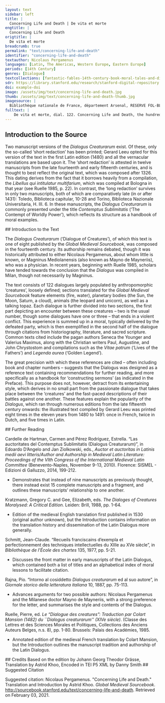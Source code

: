```yaml
---
layout: text
sidebar: left
title: |
  Concerning Life and Death | De vita et morte
engtitle: |
  Concerning Life and Death
origtitle: |
  De vita et morte
breadcrumb: true
permalink: "text/concerning-life-and-death"
identifier: "concerning-life-and-death"
textauthor: Nicolaus Pergamenus
languages: [Latin, The Americas, Western Europe, Eastern Europe]
periods: [14th Century]
genres: [Dialogue]
textcollections: [fantastic-fables-14th-century-book-moral-tales-and-dialogues]
sdr: https://library.stanford.edu/research/stanford-digital-repository 
doi: example-doi 
image: /assets/img/text/concerning-life-and-death.jpg
thumb: /assets/img/text/concerning-life-and-death-thumb.jpg
imagesource: |
  Bibliothèque nationale de France, département Arsenal, RESERVE FOL-BL-911, f.100r [Public Domain]
fulltext: |
    De vita et morte, dial. 122. Concerning Life and Death, the hundred and twenty-second dialogue Mors secundum philosophum et æternum somnus, diviyum pavor, pauperum desiderium, incurabilis eventus, latro hominis, fuga vitæ, resolutio hominis. Death, according to the Philosopher, is eternal sleep, the fear of the wealthy, the desire of th epoor, an irremediable outcome, the bandit of mankind, the rout of life, and Man's release. Vita vero est bonorum lætitia, miserorum mœstitia. Life, on the contrary, is the delight of the good and the grief of the evil. Et homo quidam juvenis formosus, immutabilis, misere mei et exaudi me, supplicium, quod a te exspecto, noli emittere ad me, aurum et argentum, lapides et quid quid vis, tibi dabo, tamtumnodo noli me tangere. Some young man, handsome, wealthy, strong, and healthy, approaches death and says: ‘O unchangeable Destiny, have pity upon me and hear my entreaty: that you not visit upon me the punishment which I expect from you. I shall give you gold and silver, precious stones, slaves, Mancipia often refers to property more generally; however, as possessiones is mentioned within this sentence, it is likely that the author refers to ‘slaves’, who along with ‘horses’ – the next item listed – would reasonably have populated the promised ‘estates, manors, palaces’, etc. horses, estates, manors, palaces, property, and whatever you want, as long as you do not lay hands upon me.’ Cui mors : impossibilia petis , o frater , non sunt petenda a Deo nisi honesta et possibilia ideoque non sapienter locutus es, quia dicitur homini, mors ubique te exspeetat et tu, si sapiens fueris, ubique eam exspeetabis. Death says to him: ‘O brother, you ask for that which is impossible, and you should not ask anything from God unless that which is honorable and possible. Hence, you have not spoken wisely, and indeed it is said to Man, “Death awaits you everywhere and if you are wise, you shall expect Her everywhere too.” Dicitur enim Psalm. LXXXVUI: quis est homo, qui vivit et non videbit mortem? After all, Psalm 88 says 'What man can live and not see death?' Psalm 88:49. quasi dicat, nullus. as if to mean that there is no such man. Unde versus: per nullam sortem poteris evadere mortem. Hence the verse: 'You shall not be able to avoid death through any act of Fate.' A popular memento mori verse, inscribed below a painting in the 14th-century Benedictine monastery of Sacro Speco in Subiaco. Mors resecat, mors omne necat, quod carne creatur. Death cuts off and kills everything which is created in flesh; Ergo patieuter recipe me , quia tibi nihil novi veni facere. accept me with equanimity, since I have not come to do anything out of the ordinary to you. There is no indication as to when Death’s speech ends, but this point is a logical break, and the narrator certainly takes over by the end of this dialogue, for Death would ostensibly not end his speech with an ‘Amen’. Ait enim Seneca: nemo tam imperitus est, ut nesciat se aliquando moriturum. After all, Seneca writes: 'No one is so ignorant that he does Tamen, mors eum propere accesserit, tremis, ploras. nevertheless, when death draws near, you tremble and cry. Quid fles, quid ploras, quia morieris, ad hanc legem natus? Quid tibi novi est? What do you find odd in this? Ad hanc legem natum es, hoc patri tuo accidit, hoc et matri et majoribus tuis, hoc omnibus ante tte, hoc omnibus post te, vita enim cum exceptione morttis data non est. You were born under this law; this fate befell your father, as well as your mother and your ancestors, along with all who came before and will come after you, for life is never granted together with immunity to death. Lex universalis est, quæ jubet nasci et mori, hoc autem intelligas vitam gerendo. It is a universal law which dictates that we be born and then die, and you should understand this in the course of living your life.' These ideas are a loose paraphrase of Sen. Ep. 76.11-13. Ait idem: debemus nos portare, quod non possumus vitare. He also writes: ‘We must bear that which we cannot avoid.’ An approximation of Sen. Vit. Beat. 15.7: Ad hoc sacramentum adacti sumus, ferre mortalia nec perturbari iis, quae vitare non est nostrae potestatis (‘This is the sacred obligation by which we are bound – to submit to the human lot, and not to be disquieted by those things which we have no power to avoid’). Exemplum de David de filio morttuo: quia mortuus est, quare jejuno? David, upon the death of his son, exemplified this maxim: ‘Since he is dead, why do I fast? Numquid potero revocare eum? Surely I shan’t be able to summon him back? Ego vadam magis ad eum, ipse non revertetutr ad me. On the contrary, I shall go to him, but he will not come back to me.’ 2 Samuel 12:23. Unde nuntitta cuidam philosopho mortte filii ait: quoniam eum genui, inquit, morutrum scivi. Hence some philosopher also responded thus, after the death of his son had been reported to him: ‘Given that I fathered him’, he said, ‘I knew that he must die.’ This line was spoken by no ‘philosopher’; it was originally spoken by Telamon, father of Ajax, in Ennius’ tragedy Telamo, line 319: ego cum genui tum morituros scivi et ei rei sustuli (‘When I fathered children, I knew that they must die, and I brought them up for this purpose’). The misattribution may have arisen from the transmission of these verses in Cic. Tusc. Disp. 3.13.28, or, more likely, in Sen. De Cons. 11. Narrat Valerius 1. V. c. X dicens, quod Anaxagoras audita morte filii respondit : nihil quidem inexspectatum aut novum nuntias, Valerius [Maximus] also tells this story at Book 5 Chapter 10 [of his Memorable Doings and Sayings], by noting that Anaxagoras, upon hearing of the death of his son, responded: ‘You announce to me nothing unexpected or new. Novum also means ‘odd, strange’ in this context (cf. Hor. Carm. 1.2.6, nova monstra, ‘bizarre portents’). ego eum natum ex me sciebam esse mortalem, I knew that he was born from me and mortal. These first two clauses (nihil quidem…mortalem, corresponding to ‘You announce…and mortal’ in the translation) are taken almost word-for-word from Anaxagoras’ speech at Val. Max. 5.10 ext.3, but the following sentences in Anaxagoras’ purported response have been cobbled together from Valerius’ own comments, as set out a few lines below in the aforementioned chapter. atque a lege naturae ac20 cipiendi Spiritus et redclencli legem didici, neminem mori, qui non vixerit, ita nee quidem vivere aliquem, qui non sit moriturus naturaliter. I also learned that the terms upon which we receive breath and give it back are derived from the law of Nature, so that no one dies who has not lived, and likewise no one lives who will not die in accordance with his nature.’ Ibidem, quod Xenophon auclita morte filii sui majoris natu, qui in bello oeeiderat, coronam tarnen deponere contentus fuit. In the same place, Valerius reports that Xenophon, having heard of the death of his elder son, who had fallen in battle, was content merely to take off his garland. Agebat enim solemne sacrificium, deinde per25 contatus, quomodo oeeubuisset, ut audivit fortissime puguantem interiisse, capiti reposuit coronam et per numina, quibus sacrificabat , testatus est , majorem se ex virtute filii voluptatem quam ex morte amaritudinem sentire. For instance, he was conducting a regular sacrifice, when he then asked how his son had died, and learned that he had perished while fighting most courageously, he replaced the garland upon his head and called the gods to whom he was sacrificing to witness that he felt more pleasure from his son’s bravery than bitterness from his death. A summary, or rather a restructuring with large parts of the original Latin kept intact, of Val. Max. 5.10 ext.2. Narra Hieronimus, quod sanctta quædam et nobilissima nulier, cum corpusculum mariti sui defuncti, quem amabatt et quem ploraba, adhuc non esset humatum, in ipso sepulutræ ejus die duos simul perdidi filios. Jerome relates that a certain holy woman, of the utmost nobility, while the body of her deceased husband – whom she had loved and lamented – was yet unburied, lost her two sons on the very day that the burial was to take place. Rem sum dictutrus incredibilem, sed Christo tteste non falsam. I am going to tell an unbelievable thing, but one which is not false, as Christ is my witness. Quis illam non puttaret passis crinibus, veste conscissa lacerantem pecuts incedere? Who would not think that she would have loosened her hair, torn her clothes, and scratched her breast? Lacrynmæ quidem gutta non fluxit, stetit immonilis ett advolutta ad pedes Christi, quasi ipsum tteneret, ait: expedita, inquit, servitura sum, domine, tibi, quia me a tantto onere liberasti. Yet not even one tear fell from her eyes. She stood motionless and prostrated herself at the feet of Christ, as though she held Him in her hands, and said: ‘I shall serve you readily in future, Lord, because you have freed me from such a great burden.’ Paraphrased very closely from Hier. Ep. 39.4. Significantly, the first-person aside (‘I am going to tell…as Christ is my witness’) is not an address to the reader on the part of the Dialogus’ author, but lifted near-directly (with teste Christo in the original instead of Christo teste) from Jerome’s narration. Legitur in Chronicis imperatorum, quod uxor Octaviani tumulavit quendam filium suum nomine Drusum, et licet esset pagana, tarnen per magnum sensuui naturalem exsistentera. in se , deposuit omuia signa moeroris dicens: quid prodest timere, quod non potest evitari, et flere, quod, dum venerit, non potest revocari ? One reads in the chronicles of the emperors that Octavian’s wife buried one of her sons by the name of Drusus, and even though she was a pagan, she nevertheless shed all signs of her grief through the help of some great and natural feeling which existed within her, saying, ‘What is the use of fearing that which cannot be avoided, and of weeping over that which cannot be called off once it has arrived?’ Source untraceable; most likely from one of the hundreds of versions of Martin of Opava’s Chronicon Pontificum et Imperatorum (‘Chronicle of the Popes and Emperors’). Unde Seneca : nou affligitur sapiens filiorum amissione nee amicorum , eodem modo ferre potest illorum mortem, quo suam exspeetat. Hence Seneca: ‘The wise man is distressed neither by the loss of his sons nor that of his friends; he can endure their deaths in the same way as he expects his own.’ Sen. Ep. 74.30, slightly simplified; the original liberorum (‘children’) has been changed to filiorum (‘sons’), and eodem animo (‘in the same spirit’) to eodem modo (‘in the same way’). Et quidem memoria mortis est quocldam frenum refrenans hominem, ne nimis effluat et discurrat per latitudines cupiditatum et libidinum. And indeed the memory of death is a type of harness which reins in Man, lest he should conduct himself too freely and run wild through the latitudes of his desires and lusts. Mortis meditatio summa est philosophia, ut dicit Plato. As Plato says, ‘Practicing how to die is the highest form of philosophy.’ The term meditatio mortis is distinctively Senecan (Sen. Ep. 54.2) but often associated with Plato’s Phaedo, where Socrates repeatedly associates this phrase (μελέτη θανάτου) with philosophy. Unde dicitur in Vita Johannis elemosinarii, quod antiquitus, postquam imperator coronatus erat, statim ingrediebantur ad eum aedificatores monumentorum dicentes eidem: de quo vel de quali metallo jubes, imperator, fieri monumentum tuum ? Hence it is said in the Life of John the Almsgiver that in ancient times, after an emperor was crowned, builders of monuments would immediately go up to him and say: ‘From what or what sort of metal, Emperor, do you command your monument to be made?’ Paraphrased from the life of John (De sancto Iohanne Elemosinario), chapter 27 of the Golden Legend. Insinuantes hoc ei, ut sciret, quod bomo corruptibilis et transitorius esset, ut curam baberet animse suae et regnum pie disponeret et gubernaret, juxta illud Eccl. They made this suggestion to him so he would know that Man is destructible and fleeting, and would take thought for his soul by organizing as well as governing his kingdom with piety, VII : memorare novissima tua et in aeternum non peccabis? according to that saying from Ecclesiastes 7: ‘Be mindful of your final end, and you shall never sin. Ecclesiastes 7:40. Recitat Alfonsus in tractatu suo de prudentia, quod mortuo Alexandro, cum fieret ei sepulchrum aureum, conveneruntt ad eum plurimi philosophi, ex quibus unus dixit: [St.] Alphonsus relates in his essay on wisdom that when Alexander died and a golden tomb was constructed for him, many philosophers gathered before it. One of them said, Alexander ex auro fecit tthesaurum, nunc e contrario aurum de eo fevit thesaurum. ‘Alexander made a treasure out of gold, but now on the contrary it is gold which has made a treasure out of him.’ Alius quoque dixit: Alexander heri populis imperabat, hobie populi imperant illi. Moreover, another said: ‘Yesterday Alexander was leading his people, but today he is being led by the people.’ Alius vero dixit: heri Alexander multos potuisset a morte liberare, hodie ipsius mortis jacula in se missa non potuit evitare. Another, however, said: 'Yesterday Alexander would have liberate many from death, today he cannot avoid sending the spike of his own death into himself.' Alius dixit: Alexander heri ducebat exercitum, hodie ab illis ducitur ad sepulturam. Another said: ‘Yesterday Alexander was leading his army, but today he is being led by them to his burial.’ Alius dixit: Alexander heri terram premebat et hodie ab ea premitur ipse. Another said: ‘Yesterday Alexander weighed down the earth, but today he himself is being weighed down by it.’ Alius dixit: heri Alexandrum gentes timebant, hodie eum vilem reputant. Another said: ‘Yesterday the peoples feared Alexander, but today they hold him in contempt.’ Alius dixit: Alexander heri amicos hahuit, hodie æquales omnes habet. Another said: ‘Yesterday Alexander had friends, but today he considers all men his equals.’ Alius dixit: ei heri non sufficiebat totus mundus, hodie sepultura quinque pedum est contentus. Another said: ‘Yesterday the entire world did not suffice for him, but today he is content with a grave spanning five feet.’ Si quis ista consideraret, dictis, modis se refrenaret. If anyone should consider these words, let him restrain himself within the allotted bounds. Dicitur de vivente homine, quod quasi sterquinilium in fine perdetur, Job. XX. It is said of a living man that ‘he will perish forever like his own dung’, Job 20. Job 20:7. Ideo praeeipitur Eccles. XXVI : mernento finis , melius est ad domum luctus ire quam ad domuru convivii; ibi enim finis eunetorum admonetur hominum et vivens cogitat, quid futurum sit ei, quia scilicet simili fine claudendus sit. Hence Ecclesiastes 26 commands: ‘Remember the end, it is better to visit the house of mourning than the house of partying, for there one is reminded of the end which befalls all men and, while alive, takes thought of what will happen to him, since he will certainly be confined by a similar end.’ None of the following text is from Ecclesiastes 26. Memento finis (‘Remember the end’) is from Sirach 36:10, and melius est…sit ei (‘It is better to…will happen to him’) is from Ecclesiastes 7:3. The last phrase, quia…claudendus sit (‘Since he will…similar end’) is an addition by the Dialogus’ author. Eccl. VII : ideirco attendite et considerate, quod in morte cujuscunque nasus frigescit, dentes nigrescunt, facies pallescit, venae et nervi corporis runipuntur, cor, ut dicitur, prae nimio calore dividitur , omnia nieinbra tamquam ligna et lapides arescunt. Ecclesiastes 7: Pay attention, therefore, and consider the fact that in death, everyone’s nose grows cold, their teeth grow black, their faces grow pale, the veins and nerves of their bodies break, and the heart, as they say, splits on account of excessive heat, and all the limbs dry out like timbers and stones. This text is not from Ecclesiastes 7, but adapted from one of Odo of Cheriton’s Sermones Dominicales (‘Dominican Sermons’), specifically that on fol. 251 of British Library Egerton MS 2890, beginning: Considera quod in morte cuiuscumque nasus frigescit… Nihil in mundo tarn abhourinabile et taediosum si5 cut cadaver mortui ; in aquis non projicitur, ne aquae inficiantur, in aere non suspenditur, ne aer corrumpatur, sed sicut venenum pessimum in foveam projicitur et, ne amplius videatur, terra super ipsum veiociter tumulatur. Nothing is more abominable and disgusting in the world than the corpse of a dead man: it is not thrown into the water lest it should contaminate the water, it is not hung in the air lest it should corrupt the air, but like the most foul poison it is thrown into a pit and earth is swiftly piled upon it in burial so that it is visible no longer. Ecce gloria mundi qualiter clauditur! Look how the glory of the world is confined! Clauditur in fovea fœtidissima, ubi ejus cor marcescit, emarcescunt oculi in sua fortitudine, aures cadunt de capite, nasus exstirpatur de facie, lingua putrescit in ore, co ejus crepat in corpore. It is confined in the most stinking pit, where its heart withers. The eyes, too, wither in their strength, and the ears fall from the head. The nose is uprooted from the face, the tongue rots in the mouth, and the heart rattles in the body. Sed heu, heu mihi, domine, quid oculi delectabuntur videre pulchra, aures audire vana, nasus odorare suavia, lingua loqui turpia et inutilia, os degustare dulcia, cor cogitare vana et vilia. But alas, alas for me, Lord: why will my eyes be pleased to see that which is beautiful, my ears to hear vanities, my nose to smell delicious things, my tongue to speak foul and useless words, my mouth to taste sweet foods, and my heart to ponder what is vain and inconsequential? Unde Bernardus: quid superbis, pulvis et cinis, cujus conceptus culpa, nasci miseria, vivere pœna et mori angustia? Hence Bernard: ‘Why are you proud, dust and ash, having been conceived in sin and born in misery, to live in punishment and die in difficulty?’ [Ps.-]Bernard of Clairvaux, Meditationes de humana conditione, PL 184, 0490B. Praecipue enim, cum miser homo ad mortem vel ad senectutem declinat, cor ejus concutitur, caput affligitur, langnet spiritus, fœtet anhelitus, facies regatur, sttura curvatur, caligant oculi, vacillant articuli, nares defluunt, crines deficiunt, dentes putrescunt, vires amittit, modo lætus modo tristis modo informus efficitur. After all, especially when a wretched man declines into death or old age, his heart is shaken and his head afflicted; his spirit languishes, breath stinks, face is wrinkled, spine curves, eyes grow foggy, joints waver, nostrils droop, hair disappears, teeth rot, and he loses his strength. He is first made happy, then sad, and then weak. O conditio misera, quare non advertis, quam miserabilis sit hæc vita? O wretched condition, why do you not notice how miserable this life is? Considera ergo genitores et paternos et antecessores, cum non eos invenies, et ut Bernardus inquit : die mihi, ubi sunt amatores mundi, qui ante pauca tempora nobiscum erant? Consider therefore your parents and forefathers and ancestors, when you do not find them, and as Bernard said: ‘Tell me, where are the lovers of this world who were with us but a short time before? nihil ex iis remansit nisi cineres, et ideo die mihi, quaeso, ubi sunt barones, ubi prineipes, ubi primates? Nothing has remained of them except ashes, and therefore tell me, I beseech you, where are the barons, princes, and powerful men? certe quasi urnbra pertransierunt et in nihilum redacti sunt. Certainly they have fled on by like a shadow and been reduced to nothing.’ [Ps.-]Bernard of Clairvaux, Meditationes de humana conditione, PL 184, 0491. Item Augustinus: vade ad sepulchrum, aeeipe ossa et discerne, si potes, quis dominus, quis servus , quis pulcher, quis deformis , quis nobilis, quis ignobilis, quis sapiens, quis ideota, et de hoc non poteris recognoscere. Likewise Augustine: ‘Go to the cemetery, take up the bones and discern, if you can, who was a master, who a servant, who handsome, who noble and who not noble, who wise, who an imbecile’. Adapted from Augustine Ad fratres in eremo commorantes 48, PL 40, 1329. and you will not be able to infer about this. Unde cogita, umle veneris, et erubesce, ubi es, et ingemisce, quo vadis, et pertimesce , ut superius revenire valeas, unde expulsus es. Hence consider from where you have come, blush to think of where you are now, weep over where you are going, and be afraid as to whether you will be good enough to return up high, whence you have been expelled. Quod nobis praestare dignetur ille, qui sine fine vivit et regnat per omnia secula seculorum. Let Him, who lives forever and reigns over a world without end, deign to grant us this. Amen. Amen. 
---
```

## Introduction to the Source 
<p>Two manuscript versions of the <em>Dialogus Creaturarum</em> exist. Of these, only the so-called ‘short redaction’ has been printed; Gerard Leeu opted for this version of the text in the first Latin edition (1480) and all the vernacular translations are based upon it. The ‘short redaction’ is attested in twelve manuscripts from the late fourteenth and early fifteenth centuries, and is thought to best reflect the original text, which was composed after 1326. This dating derives from the fact that it borrows heavily from a compilation, the <em>Libellus qui intitulatur multifarium</em>, which was compiled at Bologna in that year (see Ruelle 1985, p. 22). In contrast, the ‘long redaction’ survives in only two manuscripts, both of which are comparatively late (in or after 1431): Toledo, Biblioteca capitular, 10-28 and Torino, Biblioteca Nazionale Universitaria, H. III. 6. In these manuscripts, the <em>Dialogus Creaturarum</em> is commonly presented under the title <em>Contemptus Sublimitatis</em> (‘The Contempt of Worldly Power’), which reflects its structure as a handbook of moral examples.</p>
## Introduction to the Text 
<p>The<em> Dialogus Creaturarum</em> (‘Dialogue of Creatures’), of which this text is one of eight published by the <em>Global Medieval Sourcebook</em>, was composed in the fourteenth century. Its authorship remains debated, though it was historically attributed to either Nicolaus Pergamenus, about whom little is known, or Magninus Mediolanensis (also known as Mayno de Mayneriis), who was a physician. In recent years, beginning with Ruelle 1985, scholars have tended towards the conclusion that the <em>Dialogus</em> was compiled in Milan, though not necessarily by Magninus.</p> <p>The text consists of 122 dialogues largely populated by anthropomorphic ‘creatures’, loosely defined; sections translated for the <em>Global Medieval Sourcebook</em> feature elements (fire, water), planetary bodies (the Sun, the Moon, Saturn, a cloud), animals (the leopard and unicorn), as well as a talking topaz. Each dialogue is further divided into two sections, the first part depicting an encounter between these creatures – two is the usual number, though some dialogues have one or three – that ends in a violent conflict. This experience is summed up in a moral, typically delivered by the defeated party, which is then exemplified in the second half of the dialogue through citations from historiography, literature, and sacred scripture. Common texts cited include the pagan authors Seneca the Younger and Valerius Maximus, along with the Christian writers Paul, Augustine, and John Chrystostom and compilations such as the <em>Vitae patrum</em> (‘Lives of the Fathers’) and <em>Legenda aurea</em> (‘Golden Legend’).</p> <p>The great precision with which these references are cited – often including book and chapter numbers – suggests that the Dialogus was designed as a reference text containing recommendations for further reading, and more specifically as a handbook for ‘constructing sermons’ (as indicated in the Preface). This purpose does not, however, detract from its entertaining style, which derives in no small part from the passionate dialogue that takes place between the ‘creatures’ and the fast-paced descriptions of their battles against one another. These features explain the popularity of the <em>Dialogus</em>, which ran through numerous editions from the late fifteenth century onwards: the illustrated text compiled by Gerard Leeu was printed eight times in the eleven years from 1480 to 1491: once in French, twice in Dutch, and five times in Latin.</p>
## Further Reading 
<p>Cardelle de Hartman, Carmen and Pérez Rodríguez, Estrella. “Las auctoritates del Contemptus Sublimitatis (Dialogus Creaturarum)”, in Edoardo D’Angelo and Jan Ziolkowski, eds., <em>Auctor et auctoritas in Latinis medii aevi litteris/Author and Authorship in Medieval Latin Literature: Proceedings of the VIth Congress of the International Medieval Latin Committee</em> (Benevento-Naples, November 9-13, 2010). Florence: SISMEL - Edizioni di Galluzzo, 2014, 199-212.</p> <ul> <li>Demonstrates that instead of nine manuscripts as previously thought, there instead exist 15 complete manuscripts and a fragment, and outlines these manuscripts’ relationship to one another.</li> </ul> <p>Kratzmann, Gregory C. and Gee, Elizabeth, eds. <em>The Dialoges of Creatures Moralysed: A Critical Edition.</em> Leiden: Brill, 1988, pp. 1-64.</p> <ul> <li>Edition of the medieval English translation first published in 1530 (original author unknown), but the Introduction contains information on the translation history and dissemination of the Latin Dialogus more generally.</li> </ul> <p>Schmitt, Jean-Claude. “Recueils franciscains d’exempla et perfectionnement des techniques intellectuelles du XIIIe au XVe siècle”, in <em>Bibliothèque de l’École des chartes </em>135, 1977, pp. 5-21.</p> <ul> <li>Discusses the front matter in early manuscripts of the Latin Dialogus, which contained both a list of titles and an alphabetical index of moral lessons to facilitate citation.</li> </ul> <p dir="ltr" id="docs-internal-guid-941dc6df-7fff-6fc1-6675-823656029460">Rajna, Pio. “Intorno al cosiddetto <em>Dialogus creaturarum</em> ed al suo autore”, in <em>Giornale storico della letteratura italiana </em>10, 1887, pp. 75-113.</p> <ul dir="ltr"> <li>Advances arguments for two possible authors: Nicolaus Pergamenus and the Milanese doctor Mayno de Mayneriis, with a strong preference for the letter, and summarises the style and contents of the Dialogus.</li> </ul> <p dir="ltr" id="docs-internal-guid-fa50f952-7fff-fe6d-5592-c872a467a029">Ruelle, Pierre, ed. <em>Le “Dialogue des creatures”: Traduction par Colart Mansion (1482) du ``Dialogus creaturarum'' (XIVe siècle)</em>. (Classe des Lettres et des Sciences Morales et Politiques, Collections des Anciens Auteurs Belges, n.s. 8), pp. 1-80. Brussels: Palais des Académies, 1985.</p> <ul dir="ltr"> <li>Annotated edition of the medieval French translation by Colart Mansion, but the Introduction outlines the manuscript tradition and authorship of the Latin Dialogus.</li> </ul>
## Credits
Based on the edition by Johann Georg Theodor Grässe, 
Translation by Astrid Khoo, 
Encoded in TEI P5 XML by Danny Smith
## Suggested Citation
<p>Suggested citation: Nicolaus Pergamenus.  "Concerning Life and Death." Translation and Introduction by Astrid Khoo. <em>Global Medieval Sourcebook</em>. <a href="http://sourcebook.stanford.edu/text/concerning-life-and-death">http://sourcebook.stanford.edu/text/concerning-life-and-death</a>. Retrieved on February 03, 2021.</p>